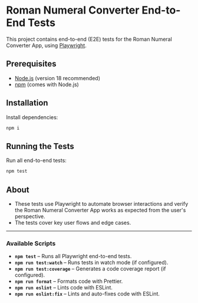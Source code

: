 # Roman Numeral Converter End-to-End Tests

This project contains end-to-end (E2E) tests for the Roman Numeral Converter App, using [Playwright](https://playwright.dev/).

## Prerequisites

- [Node.js](https://nodejs.org/) (version 18 recommended)
- [npm](https://www.npmjs.com/) (comes with Node.js)

## Installation

Install dependencies:

```bash
npm i
```

## Running the Tests

Run all end-to-end tests:

```bash
npm test
```

## About

- These tests use Playwright to automate browser interactions and verify the Roman Numeral Converter App works as expected from the user's perspective.
- The tests cover key user flows and edge cases.

---

### Available Scripts

- **`npm test`** – Runs all Playwright end-to-end tests.
- **`npm run test:watch`** – Runs tests in watch mode (if configured).
- **`npm run test:coverage`** – Generates a code coverage report (if configured).
- **`npm run format`** – Formats code with Prettier.
- **`npm run eslint`** – Lints code with ESLint.
- **`npm run eslint:fix`** – Lints and auto-fixes code with ESLint.
